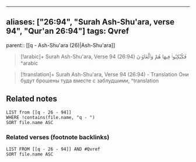 
---
aliases: ["26:94", "Surah Ash-Shu'ara, verse 94", "Qur'an 26:94"]
tags: Qvref
---

parent:: [[q - Ash-Shu'ara (26)|Ash-Shu'ara]]

> [!arabic]+ Surah Ash-Shu'ara, Verse 94 (26:94)
> <span class="quran-arabic">فَكُبْكِبُوا۟ فِيهَا هُمْ وَٱلْغَاوُۥنَ</span>
^arabic

> [!translation]+ Surah Ash-Shu'ara, Verse 94 (26:94) - Translation
> Они будут брошены туда вместе с заблудшими,
^translation



## Related notes
```dataview
LIST from [[q - 26 - 94]]
WHERE !contains(file.name, "q - ")
SORT file.name ASC
```

### Related verses (footnote backlinks)
```dataview
LIST FROM [[q - 26 - 94]] AND #Qvref
SORT file.name ASC
```

